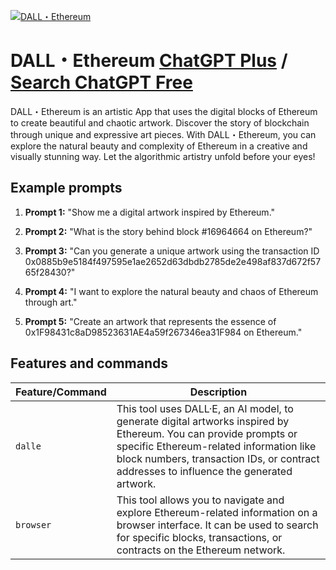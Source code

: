
[![DALL・Ethereum](https://files.oaiusercontent.com/file-N3uk0xbS5Vg8miQv1avTHhj1?se=2123-10-17T15%3A31%3A40Z&sp=r&sv=2021-08-06&sr=b&rscc=max-age%3D31536000%2C%20immutable&rscd=attachment%3B%20filename%3Dfe57e13b-e4ed-4b32-84e9-ba06eba0fc5f.webp&sig=yed5q0pd4gqRrKIhlF2wZqr6VcA/NabDjwDwbdE2bBw%3D)](https://chat.openai.com/g/g-oBcKkqTnf-dallethereum)

# DALL・Ethereum [ChatGPT Plus](https://chat.openai.com/g/g-oBcKkqTnf-dallethereum) / [Search ChatGPT Free](https://gptcall.net/index.html#/?search=DALL%E3%83%BBEthereum)

DALL・Ethereum is an artistic App that uses the digital blocks of Ethereum to create beautiful and chaotic artwork. Discover the story of blockchain through unique and expressive art pieces. With DALL・Ethereum, you can explore the natural beauty and complexity of Ethereum in a creative and visually stunning way. Let the algorithmic artistry unfold before your eyes!

## Example prompts

1. **Prompt 1:** "Show me a digital artwork inspired by Ethereum."

2. **Prompt 2:** "What is the story behind block #16964664 on Ethereum?"

3. **Prompt 3:** "Can you generate a unique artwork using the transaction ID 0x0885b9e5184f497595e1ae2652d63dbdb2785de2e498af837d672f5765f28430?"

4. **Prompt 4:** "I want to explore the natural beauty and chaos of Ethereum through art."

5. **Prompt 5:** "Create an artwork that represents the essence of 0x1F98431c8aD98523631AE4a59f267346ea31F984 on Ethereum."


## Features and commands

| Feature/Command | Description |
| --- | --- |
| `dalle` | This tool uses DALL·E, an AI model, to generate digital artworks inspired by Ethereum. You can provide prompts or specific Ethereum-related information like block numbers, transaction IDs, or contract addresses to influence the generated artwork. |
| `browser` | This tool allows you to navigate and explore Ethereum-related information on a browser interface. It can be used to search for specific blocks, transactions, or contracts on the Ethereum network. |


